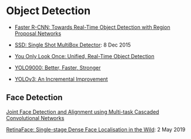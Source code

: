 # Object Detection

* [Faster R-CNN: Towards Real-Time Object Detection with Region Proposal Networks](https://arxiv.org/abs/1506.01497)

* [SSD: Single Shot MultiBox Detector](https://arxiv.org/pdf/1512.02325.pdf): 8 Dec 2015

* [You Only Look Once: Unified, Real-Time Object Detection](https://pjreddie.com/media/files/papers/yolo_1.pdf)

* [YOLO9000: Better, Faster, Stronger](https://pjreddie.com/media/files/papers/YOLO9000.pdf)

* [YOLOv3: An Incremental Improvement](https://pjreddie.com/media/files/papers/YOLOv3.pdf)

## Face Detection

[Joint Face Detection and Alignment using Multi-task Cascaded Convolutional Networks](https://arxiv.org/abs/1604.02878v1)

[RetinaFace: Single-stage Dense Face Localisation in the Wild](https://arxiv.org/pdf/1905.00641.pdf): 2 May 2019
